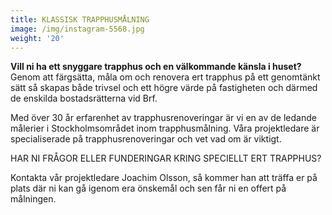 ```yaml
---
title: KLASSISK TRAPPHUSMÅLNING
image: /img/instagram-5568.jpg
weight: '20'
---
```

**Vill ni ha ett snyggare trapphus och en välkommande känsla i huset?**\
Genom att färgsätta, måla om och renovera ert trapphus på ett genomtänkt sätt så skapas både trivsel och ett högre värde på fastigheten och därmed de enskilda bostadsrätterna vid Brf.



Med över 30 år erfarenhet av trapphusrenoveringar är vi en av de ledande målerier i Stockholmsområdet inom trapphusmålning. Våra projektledare är specialiserade på trapphusrenoveringar och vet vad om är viktigt. 

HAR NI FRÅGOR ELLER FUNDERINGAR KRING SPECIELLT ERT TRAPPHUS? 

Kontakta vår projektledare Joachim Olsson, så kommer han att träffa er på plats där ni kan gå igenom era önskemål och sen får ni en offert på målningen.
